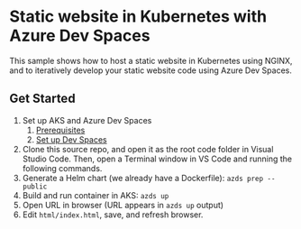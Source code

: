 # Static website in Kubernetes with Azure Dev Spaces
This sample shows how to host a static website in Kubernetes using NGINX, and to iteratively develop your static website code using Azure Dev Spaces.

## Get Started
1. Set up AKS and Azure Dev Spaces
    1. [Prerequisites](https://docs.microsoft.com/en-us/azure/dev-spaces/quickstart-nodejs#prerequisites)
    1. [Set up Dev Spaces](https://docs.microsoft.com/en-us/azure/dev-spaces/quickstart-nodejs#set-up-azure-dev-spaces)   
1. Clone this source repo, and open it as the root code folder in Visual Studio Code. Then, open a Terminal window in VS Code and running the following commands.
1. Generate a Helm chart (we already have a Dockerfile): `azds prep --public`
1. Build and run container in AKS: `azds up`
1. Open URL in browser (URL appears in `azds up` output)
1. Edit `html/index.html`, save, and refresh browser.
